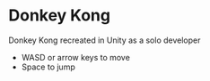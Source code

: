 # Donkey Kong
 Donkey Kong recreated in Unity as a solo developer
- WASD or arrow keys to move
- Space to jump

